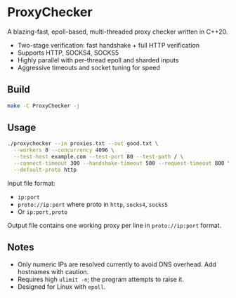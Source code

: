 # ProxyChecker

A blazing-fast, epoll-based, multi-threaded proxy checker written in C++20.

- Two-stage verification: fast handshake + full HTTP verification
- Supports HTTP, SOCKS4, SOCKS5
- Highly parallel with per-thread epoll and sharded inputs
- Aggressive timeouts and socket tuning for speed

## Build

```bash
make -C ProxyChecker -j
```

## Usage

```bash
./proxychecker --in proxies.txt --out good.txt \
  --workers 8 --concurrency 4096 \
  --test-host example.com --test-port 80 --test-path / \
  --connect-timeout 300 --handshake-timeout 500 --request-timeout 800 \
  --default-proto http
```

Input file format:
- `ip:port`
- `proto://ip:port` where proto in `http`, `socks4`, `socks5`
- Or `ip:port,proto`

Output file contains one working proxy per line in `proto://ip:port` format.

## Notes

- Only numeric IPs are resolved currently to avoid DNS overhead. Add hostnames with caution.
- Requires high `ulimit -n`; the program attempts to raise it.
- Designed for Linux with `epoll`.

